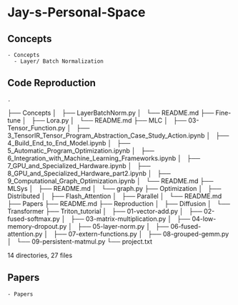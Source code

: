 # Jay-s-Personal-Space


## Concepts
    - Concepts
      - Layer/ Batch Normalization

## Code Reproduction
    .
├── Concepts
│   ├── LayerBatchNorm.py
│   └── README.md
├── Fine-tune
│   ├── Lora.py
│   └── README.md
├── MLC
│   ├── 03-Tensor_Function.py
│   ├── 3_TensorIR_Tensor_Program_Abstraction_Case_Study_Action.ipynb
│   ├── 4_Build_End_to_End_Model.ipynb
│   ├── 5_Automatic_Program_Optimization.ipynb
│   ├── 6_Integration_with_Machine_Learning_Frameworks.ipynb
│   ├── 7_GPU_and_Specialized_Hardware.ipynb
│   ├── 8_GPU_and_Specialized_Hardware_part2.ipynb
│   ├── 9_Computational_Graph_Optimization.ipynb
│   └── README.md
├── MLSys
│   ├── README.md
│   └── graph.py
├── Optimization
│   ├── Distributed
│   ├── Flash_Attention
│   ├── Parallel
│   └── README.md
├── Papers
├── README.md
├── Reproduction
│   ├── Diffusion
│   └── Transformer
├── Triton_tutorial
│   ├── 01-vector-add.py
│   ├── 02-fused-softmax.py
│   ├── 03-matrix-multiplication.py
│   ├── 04-low-memory-dropout.py
│   ├── 05-layer-norm.py
│   ├── 06-fused-attention.py
│   ├── 07-extern-functions.py
│   ├── 08-grouped-gemm.py
│   └── 09-persistent-matmul.py
└── project.txt

14 directories, 27 files


## Papers
    - Papers